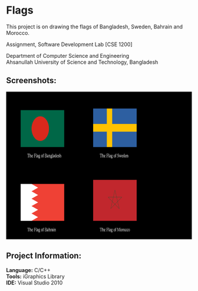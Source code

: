 # Flags

This project is on drawing the flags of Bangladesh, Sweden, Bahrain and Morocco.

Assignment, Software Development Lab [CSE 1200]

Department of Computer Science and Engineering<br>
Ahsanullah University of Science and Technology, Bangladesh

## Screenshots:

<img src="/Screenshots/flags.png" height="400px"/>

## Project Information:

**Language:** C/C++<br>
**Tools:** iGraphics Library<br>
**IDE:** Visual Studio 2010
